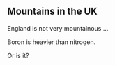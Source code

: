 Mountains in the UK
--------------------

England is not very mountainous ...

Boron is heavier than nitrogen.

Or is it?